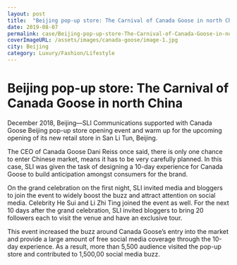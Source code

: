 ```yaml
---
layout: post
title:  "Beijing pop-up store: The Carnival of Canada Goose in north China"
date: 2019-08-07
permalink: case/Beijing-pop-up-store-The-Carnival-of-Canada-Goose-in-north-China
coverImageURL: /assets/images/canada-goose/image-1.jpg
city: Beijing
category: Luxury/Fashion/Lifestyle
---
```

<h1>Beijing pop-up store: The Carnival of Canada Goose in north China</h1>
<div class='carousel'>
  <div class='item'><div style="background: url('../assets/images/canada-goose/image-1.jpg');background-size: contain;background-repeat: no-repeat;background-position: center;"></div></div>
  <div class='item'><div style="background: url('../assets/images/canada-goose/image-2.jpg');background-size: contain;background-repeat: no-repeat;background-position: center;"></div></div>
  <div class='item'><div style="background: url('../assets/images/canada-goose/image-3.jpg');background-size: contain;background-repeat: no-repeat;background-position: center;"></div></div>
  <div class='item'><div style="background: url('../assets/images/canada-goose/image-4.jpg');background-size: contain;background-repeat: no-repeat;background-position: center;"></div></div>
  <div class='item'><div style="background: url('../assets/images/canada-goose/image-5.jpg');background-size: contain;background-repeat: no-repeat;background-position: center;"></div></div>
  <div class='item'><div style="background: url('../assets/images/canada-goose/image-6.jpg');background-size: contain;background-repeat: no-repeat;background-position: center;"></div></div>
</div>
<p>
December 2018, Beijing—SLI Communications supported with Canada Goose Beijing pop-up store opening event and warm up for the upcoming opening of its new retail store in San Li Tun, Beijing.
</p>
<p>
The CEO of Canada Goose Dani Reiss once said, there is only one chance to enter Chinese market, means it has to be very carefully planned. In this case, SLI was given the task of designing a 10-day experience for Canada Goose to build anticipation amongst consumers for the brand.
</p>
<p>
On the grand celebration on the first night, SLI invited media and bloggers to join the event to widely boost the buzz and attract attention on social media. Celebrity He Sui and Li Zhi Ting joined the event as well. For the next 10 days after the grand celebration, SLI invited bloggers to bring 20 followers each to visit the venue and have an exclusive tour. 
</p>
<p>
This event increased the buzz around Canada Goose’s entry into the market and provide a large amount of free social media coverage through the 10-day experience. As a result, more than 5,500 audience visited the pop-up store and contributed to 1,500,00 social media buzz.
</p>
